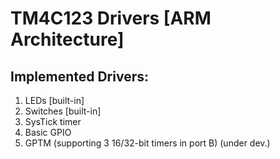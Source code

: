 # TM4C123 Drivers [ARM Architecture]

## Implemented Drivers:
1. LEDs [built-in]
2. Switches [built-in]
3. SysTick timer
4. Basic GPIO
5. GPTM (supporting 3 16/32-bit timers in port B) (under dev.)
